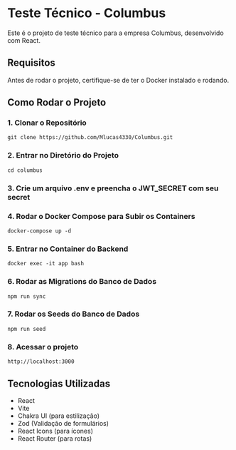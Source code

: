 # Teste Técnico - Columbus

Este é o projeto de teste técnico para a empresa Columbus, desenvolvido com React.

## Requisitos

Antes de rodar o projeto, certifique-se de ter o Docker instalado e rodando.

## Como Rodar o Projeto

### 1. Clonar o Repositório

```git clone https://github.com/Mlucas4330/Columbus.git```

### 2. Entrar no Diretório do Projeto

```cd columbus```

### 3. Crie um arquivo .env e preencha o JWT_SECRET com seu secret

### 4. Rodar o Docker Compose para Subir os Containers

```docker-compose up -d```

### 5. Entrar no Container do Backend

```docker exec -it app bash```

### 6. Rodar as Migrations do Banco de Dados

```npm run sync```

### 7. Rodar os Seeds do Banco de Dados

```npm run seed```

### 8. Acessar o projeto

```http://localhost:3000``` 

## Tecnologias Utilizadas

- React
- Vite
- Chakra UI (para estilização)
- Zod (Validação de formulários)
- React Icons (para ícones)
- React Router (para rotas)